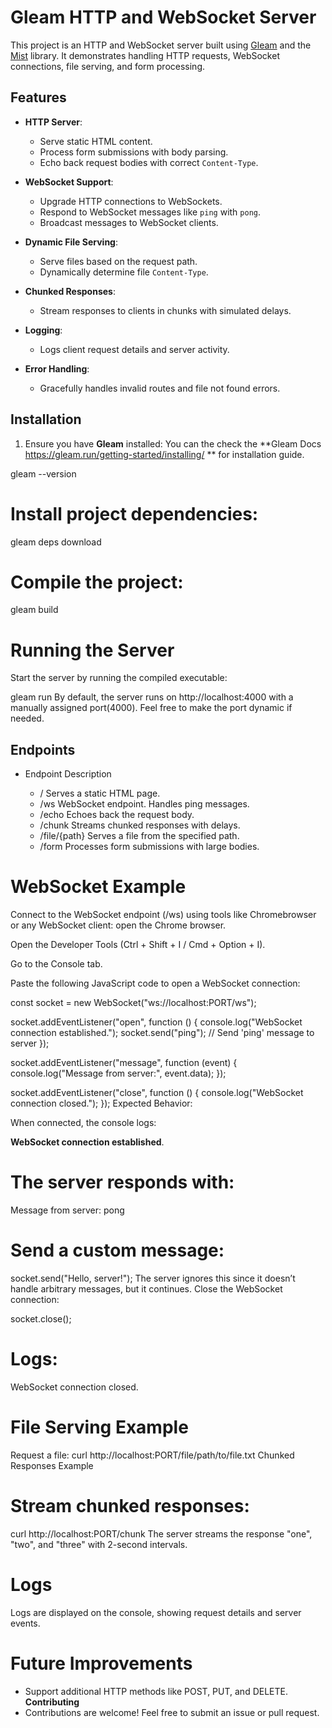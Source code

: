 # Gleam HTTP and WebSocket Server

This project is an HTTP and WebSocket server built using [Gleam](https://gleam.run) and the [Mist](https://hex.pm/packages/mist) library. It demonstrates handling HTTP requests, WebSocket connections, file serving, and form processing.

## Features

- **HTTP Server**:

  - Serve static HTML content.
  - Process form submissions with body parsing.
  - Echo back request bodies with correct `Content-Type`.

- **WebSocket Support**:

  - Upgrade HTTP connections to WebSockets.
  - Respond to WebSocket messages like `ping` with `pong`.
  - Broadcast messages to WebSocket clients.

- **Dynamic File Serving**:

  - Serve files based on the request path.
  - Dynamically determine file `Content-Type`.

- **Chunked Responses**:

  - Stream responses to clients in chunks with simulated delays.

- **Logging**:

  - Logs client request details and server activity.

- **Error Handling**:
  - Gracefully handles invalid routes and file not found errors.

## Installation

1. Ensure you have **Gleam** installed:
You can the check the **Gleam Docs https://gleam.run/getting-started/installing/ ** for installation guide.

gleam --version
# Install project dependencies:

gleam deps download
# Compile the project:

gleam build
# Running the Server
Start the server by running the compiled executable:

gleam run
By default, the server runs on http://localhost:4000 with a manually assigned port(4000).
Feel free to make the port dynamic if needed.

## Endpoints

- Endpoint Description

  - / Serves a static HTML page.
  - /ws WebSocket endpoint. Handles ping messages.
  - /echo Echoes back the request body.
  - /chunk Streams chunked responses with delays.
  - /file/{path} Serves a file from the specified path.
  - /form Processes form submissions with large bodies.

# WebSocket Example
  Connect to the WebSocket endpoint (/ws) using tools like Chromebrowser or any WebSocket client:
  open the Chrome browser.

  Open the Developer Tools (Ctrl + Shift + I / Cmd + Option + I).

  Go to the Console tab.  

  Paste the following JavaScript code to open a WebSocket connection:

  const socket = new WebSocket("ws://localhost:PORT/ws");

  socket.addEventListener("open", function () {
  console.log("WebSocket connection established.");
  socket.send("ping"); // Send 'ping' message to server
  });

  socket.addEventListener("message", function (event) {
  console.log("Message from server:", event.data);
  });

  socket.addEventListener("close", function () {
  console.log("WebSocket connection closed.");
  });
  Expected Behavior:

When connected, the console logs:

**WebSocket connection established**.
# The server responds with:

Message from server: pong
# Send a custom message:

socket.send("Hello, server!");
The server ignores this since it doesn’t handle arbitrary messages, but it continues.
Close the WebSocket connection:

socket.close();
# Logs:

WebSocket connection closed.

# File Serving Example
Request a file:
curl http://localhost:PORT/file/path/to/file.txt
Chunked Responses Example
# Stream chunked responses:

curl http://localhost:PORT/chunk
The server streams the response "one", "two", and "three" with 2-second intervals.

# Logs
Logs are displayed on the console, showing request details and server events.

# Future Improvements
- Support additional HTTP methods like POST, PUT, and DELETE. **Contributing**
- Contributions are welcome! Feel free to submit an issue or  pull request.
